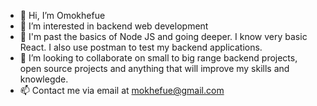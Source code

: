 - 👋 Hi, I’m Omokhefue
- 👀 I’m interested in backend web development
- 🌱 I'm past the basics of Node JS and going deeper. I know very basic React. I also use postman to test my backend applications. 
- 💞️ I’m looking to collaborate on small to big range backend projects, open source projects and anything that will improve my skills and knowlegde.
- 📫 Contact me via email at mokhefue@gmail.com


